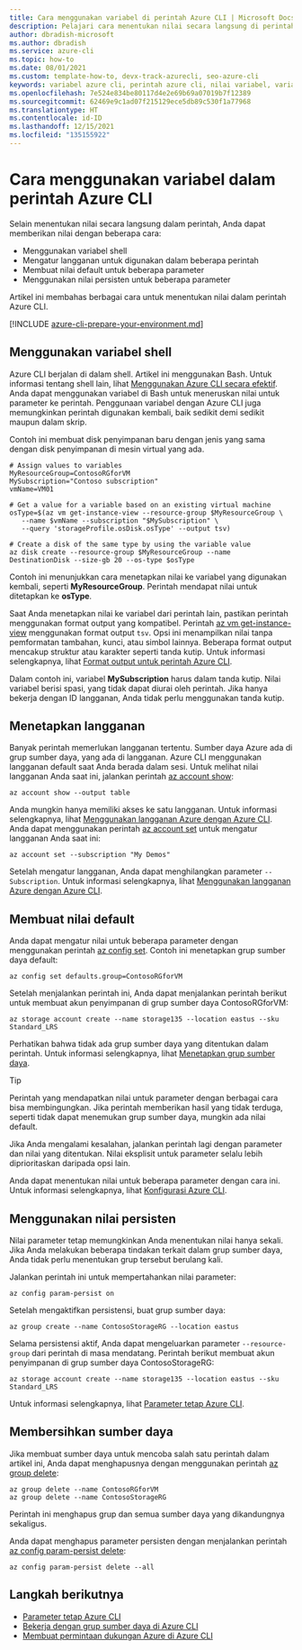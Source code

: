 ```yaml
---
title: Cara menggunakan variabel di perintah Azure CLI | Microsoft Docs
description: Pelajari cara menentukan nilai secara langsung di perintah Azure CLI dengan menggunakan variabel shell, mengatur langganan, membuat nilai default, atau menggunakan nilai persisten.
author: dbradish-microsoft
ms.author: dbradish
ms.service: azure-cli
ms.topic: how-to
ms.date: 08/01/2021
ms.custom: template-how-to, devx-track-azurecli, seo-azure-cli
keywords: variabel azure cli, perintah azure cli, nilai variabel, variabel shell
ms.openlocfilehash: 7e524e834be80117d4e2e69b69a07019b7f12389
ms.sourcegitcommit: 62469e9c1ad07f215129ece5db89c530f1a77968
ms.translationtype: HT
ms.contentlocale: id-ID
ms.lasthandoff: 12/15/2021
ms.locfileid: "135155922"
---
```

# <a name="how-to-use-variables-in-azure-cli-commands"></a>Cara menggunakan variabel dalam perintah Azure CLI

Selain menentukan nilai secara langsung dalam perintah, Anda dapat memberikan nilai dengan beberapa cara:

* Menggunakan variabel shell
* Mengatur langganan untuk digunakan dalam beberapa perintah
* Membuat nilai default untuk beberapa parameter
* Menggunakan nilai persisten untuk beberapa parameter

Artikel ini membahas berbagai cara untuk menentukan nilai dalam perintah Azure CLI.

[!INCLUDE [azure-cli-prepare-your-environment.md](includes/azure-cli-prepare-your-environment.md)]

## <a name="use-shell-variables"></a>Menggunakan variabel shell

Azure CLI berjalan di dalam shell. Artikel ini menggunakan Bash. Untuk informasi tentang shell lain, lihat [Menggunakan Azure CLI secara efektif](/cli/azure/use-cli-effectively). Anda dapat menggunakan variabel di Bash untuk meneruskan nilai untuk parameter ke perintah. Penggunaan variabel dengan Azure CLI juga memungkinkan perintah digunakan kembali, baik sedikit demi sedikit maupun dalam skrip.

Contoh ini membuat disk penyimpanan baru dengan jenis yang sama dengan disk penyimpanan di mesin virtual yang ada.

```azurecli
# Assign values to variables
MyResourceGroup=ContosoRGforVM
MySubscription="Contoso subscription"
vmName=VM01

# Get a value for a variable based on an existing virtual machine
osType=$(az vm get-instance-view --resource-group $MyResourceGroup \
   --name $vmName --subscription "$MySubscription" \
   --query 'storageProfile.osDisk.osType' --output tsv)

# Create a disk of the same type by using the variable value
az disk create --resource-group $MyResourceGroup --name DestinationDisk --size-gb 20 --os-type $osType
```

Contoh ini menunjukkan cara menetapkan nilai ke variabel yang digunakan kembali, seperti **MyResourceGroup**. Perintah mendapat nilai untuk ditetapkan ke **osType**.

Saat Anda menetapkan nilai ke variabel dari perintah lain, pastikan perintah menggunakan format output yang kompatibel. Perintah [az vm get-instance-view](/cli/azure/vm#az_vm_get_instance_view) menggunakan format output `tsv`. Opsi ini menampilkan nilai tanpa pemformatan tambahan, kunci, atau simbol lainnya. Beberapa format output mencakup struktur atau karakter seperti tanda kutip. Untuk informasi selengkapnya, lihat [Format output untuk perintah Azure CLI](/cli/azure/format-output-azure-cli).

Dalam contoh ini, variabel **MySubscription** harus dalam tanda kutip. Nilai variabel berisi spasi, yang tidak dapat diurai oleh perintah. Jika hanya bekerja dengan ID langganan, Anda tidak perlu menggunakan tanda kutip.

## <a name="set-a-subscription"></a>Menetapkan langganan

Banyak perintah memerlukan langganan tertentu. Sumber daya Azure ada di grup sumber daya, yang ada di langganan. Azure CLI menggunakan langganan default saat Anda berada dalam sesi. Untuk melihat nilai langganan Anda saat ini, jalankan perintah [az account show](/cli/azure/account#az_account_show):

```azurecli
az account show --output table
```

Anda mungkin hanya memiliki akses ke satu langganan. Untuk informasi selengkapnya, lihat [Menggunakan langganan Azure dengan Azure CLI](/cli/azure/manage-azure-subscriptions-azure-cli). Anda dapat menggunakan perintah [az account set](/cli/azure/account#az_account_set) untuk mengatur langganan Anda saat ini:

```azurecli
az account set --subscription "My Demos"
```

Setelah mengatur langganan, Anda dapat menghilangkan parameter `--Subscription`. Untuk informasi selengkapnya, lihat [Menggunakan langganan Azure dengan Azure CLI](manage-azure-subscriptions-azure-cli.md).

## <a name="create-default-values"></a>Membuat nilai default

Anda dapat mengatur nilai untuk beberapa parameter dengan menggunakan perintah [az config set](/cli/azure/config#az_config_set). Contoh ini menetapkan grup sumber daya default:

```azurecli
az config set defaults.group=ContosoRGforVM
```

Setelah menjalankan perintah ini, Anda dapat menjalankan perintah berikut untuk membuat akun penyimpanan di grup sumber daya ContosoRGforVM:

```azurecli
az storage account create --name storage135 --location eastus --sku Standard_LRS
```

Perhatikan bahwa tidak ada grup sumber daya yang ditentukan dalam perintah. Untuk informasi selengkapnya, lihat [Menetapkan grup sumber daya](manage-azure-groups-azure-cli.md#set-a-default-resource-group).

> [!TIP]
> Perintah yang mendapatkan nilai untuk parameter dengan berbagai cara bisa membingungkan. Jika perintah memberikan hasil yang tidak terduga, seperti tidak dapat menemukan grup sumber daya, mungkin ada nilai default.
>
> Jika Anda mengalami kesalahan, jalankan perintah lagi dengan parameter dan nilai yang ditentukan. Nilai eksplisit untuk parameter selalu lebih diprioritaskan daripada opsi lain.

Anda dapat menentukan nilai untuk beberapa parameter dengan cara ini. Untuk informasi selengkapnya, lihat [Konfigurasi Azure CLI](azure-cli-configuration.md).

## <a name="use-persistent-values"></a>Menggunakan nilai persisten

Nilai parameter tetap memungkinkan Anda menentukan nilai hanya sekali. Jika Anda melakukan beberapa tindakan terkait dalam grup sumber daya, Anda tidak perlu menentukan grup tersebut berulang kali.

Jalankan perintah ini untuk mempertahankan nilai parameter:

```azurecli
az config param-persist on
```

Setelah mengaktifkan persistensi, buat grup sumber daya:

 ```azurecli
az group create --name ContosoStorageRG --location eastus
```

Selama persistensi aktif, Anda dapat mengeluarkan parameter `--resource-group` dari perintah di masa mendatang. Perintah berikut membuat akun penyimpanan di grup sumber daya ContosoStorageRG:

```azurecli
az storage account create --name storage135 --location eastus --sku Standard_LRS
```

Untuk informasi selengkapnya, lihat [Parameter tetap Azure CLI](/cli/azure/param-persist-howto).

## <a name="clean-up-resources"></a>Membersihkan sumber daya

Jika membuat sumber daya untuk mencoba salah satu perintah dalam artikel ini, Anda dapat menghapusnya dengan menggunakan perintah [az group delete](/cli/azure/group#az_group_delete):

```azurecli
az group delete --name ContosoRGforVM
az group delete --name ContosoStorageRG
```

Perintah ini menghapus grup dan semua sumber daya yang dikandungnya sekaligus.

Anda dapat menghapus parameter persisten dengan menjalankan perintah [az config param-persist delete](/cli/azure/config/param-persist#az_config_param_persist_delete):

```azurecli
az config param-persist delete --all
```

## <a name="next-steps"></a>Langkah berikutnya

* [Parameter tetap Azure CLI](param-persist-howto.md)
* [Bekerja dengan grup sumber daya di Azure CLI](manage-azure-groups-azure-cli.md)
* [Membuat permintaan dukungan Azure di Azure CLI](azure-cli-support-request.md)
